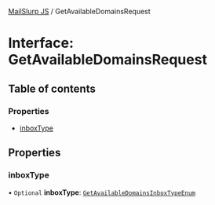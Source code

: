 [MailSlurp JS](../README.md) / GetAvailableDomainsRequest

# Interface: GetAvailableDomainsRequest

## Table of contents

### Properties

- [inboxType](GetAvailableDomainsRequest.md#inboxtype)

## Properties

### inboxType

• `Optional` **inboxType**: [`GetAvailableDomainsInboxTypeEnum`](../enums/GetAvailableDomainsInboxTypeEnum.md)

